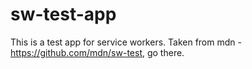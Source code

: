 # sw-test-app
This is a test app for service workers.  Taken from mdn - https://github.com/mdn/sw-test, go there.
